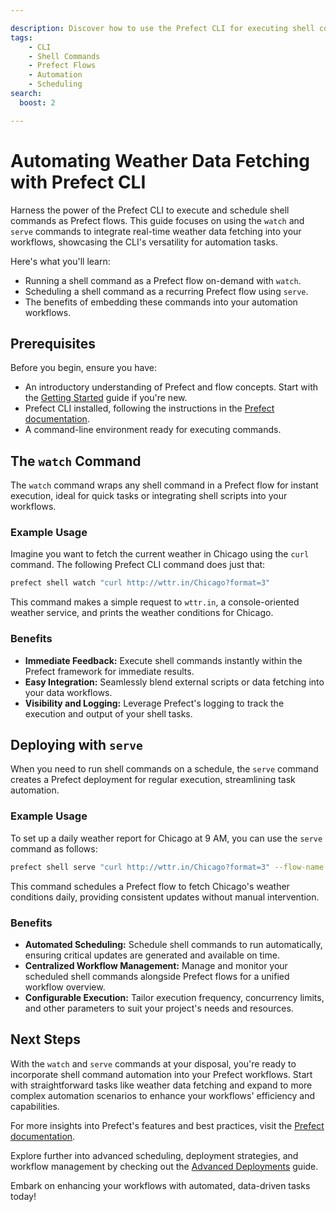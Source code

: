 ```yaml
---

description: Discover how to use the Prefect CLI for executing shell commands as flows, automating tasks such as fetching weather data effortlessly.
tags:
    - CLI
    - Shell Commands
    - Prefect Flows
    - Automation
    - Scheduling
search:
  boost: 2

---
```


# Automating Weather Data Fetching with Prefect CLI

Harness the power of the Prefect CLI to execute and schedule shell commands as Prefect flows. This guide focuses on using the `watch` and `serve` commands to integrate real-time weather data fetching into your workflows, showcasing the CLI's versatility for automation tasks.

Here's what you'll learn:

- Running a shell command as a Prefect flow on-demand with `watch`.
- Scheduling a shell command as a recurring Prefect flow using `serve`.
- The benefits of embedding these commands into your automation workflows.

## Prerequisites

Before you begin, ensure you have:

- An introductory understanding of Prefect and flow concepts. Start with the [Getting Started](https://docs.prefect.io/core/getting_started.html) guide if you're new.
- Prefect CLI installed, following the instructions in the [Prefect documentation](https://docs.prefect.io/core/getting_started/installation.html).
- A command-line environment ready for executing commands.

## The `watch` Command

The `watch` command wraps any shell command in a Prefect flow for instant execution, ideal for quick tasks or integrating shell scripts into your workflows.

### Example Usage

Imagine you want to fetch the current weather in Chicago using the `curl` command. The following Prefect CLI command does just that:

```bash
prefect shell watch "curl http://wttr.in/Chicago?format=3"
```

This command makes a simple request to `wttr.in`, a console-oriented weather service, and prints the weather conditions for Chicago.

### Benefits

- **Immediate Feedback:** Execute shell commands instantly within the Prefect framework for immediate results.
- **Easy Integration:** Seamlessly blend external scripts or data fetching into your data workflows.
- **Visibility and Logging:** Leverage Prefect's logging to track the execution and output of your shell tasks.

## Deploying with `serve`

When you need to run shell commands on a schedule, the `serve` command creates a Prefect deployment for regular execution, streamlining task automation.

### Example Usage

To set up a daily weather report for Chicago at 9 AM, you can use the `serve` command as follows:

```bash
prefect shell serve "curl http://wttr.in/Chicago?format=3" --flow-name "Daily Chicago Weather Report" --cron-schedule "0 9 * * *" --deployment-name "Chicago Weather"
```

This command schedules a Prefect flow to fetch Chicago's weather conditions daily, providing consistent updates without manual intervention.

### Benefits

- **Automated Scheduling:** Schedule shell commands to run automatically, ensuring critical updates are generated and available on time.
- **Centralized Workflow Management:** Manage and monitor your scheduled shell commands alongside Prefect flows for a unified workflow overview.
- **Configurable Execution:** Tailor execution frequency, concurrency limits, and other parameters to suit your project's needs and resources.

## Next Steps

With the `watch` and `serve` commands at your disposal, you're ready to incorporate shell command automation into your Prefect workflows. Start with straightforward tasks like weather data fetching and expand to more complex automation scenarios to enhance your workflows' efficiency and capabilities.

For more insights into Prefect's features and best practices, visit the [Prefect documentation](https://docs.prefect.io/).

Explore further into advanced scheduling, deployment strategies, and workflow management by checking out the [Advanced Deployments](https://docs.prefect.io/orchestration/) guide.

Embark on enhancing your workflows with automated, data-driven tasks today!
